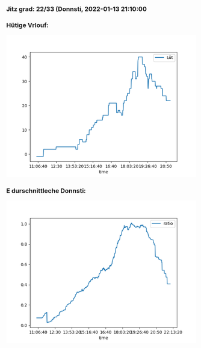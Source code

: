 ### Jitz grad: 22/33 (Donnsti, 2022-01-13 21:10:00

### Hütige Vrlouf:
![Graph](Today.png)

### E durschnittleche Donnsti:
![Graph](Donnsti.png)